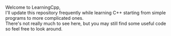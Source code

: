 Welcome to LearningCpp,  
I'll update this repository frequently while learning C++ starting from simple programs to more complicated ones.  
There's not really much to see here, but you may still find some useful code so feel free to look around.
